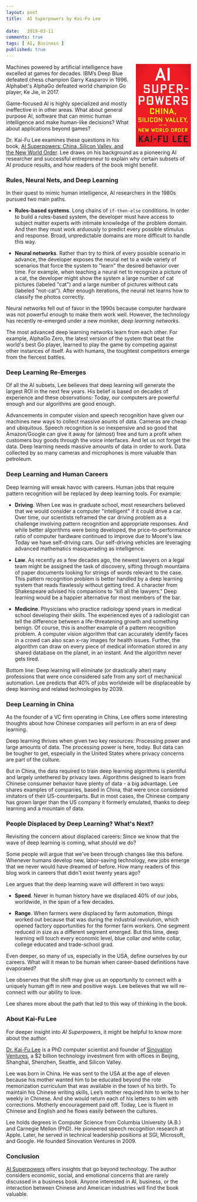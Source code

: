 ```yaml
---
layout: post
title:  AI Superpowers by Kai-Fu Lee

date:   2019-03-11
comments: true
tags: [ AI, Business ]
published: true
---
```


<img style="margin-left:20px" src="/images/ai_superpowers_kaifu_lee.jpg" width="150" align="right" alt="AI Superpowers by Kai-Fu Lee" title="AI Superpowers by Kai-Fu Lee" />

Machines powered by artificial intelligence have excelled at games for decades. IBM’s Deep Blue defeated chess champion Garry Kasparov in 1996. Alphabet's AlphaGo defeated world champion Go player, Ke Jie, in 2017.

Game-focused AI is highly specialized and mostly ineffective in in other areas. What about general purpose AI, software that can mimic human intelligence and make human-like decisions? What about applications beyond games?

Dr. Kai-Fu Lee examines these questions in his book, [AI Superpowers: China, Silicon Valley, and the New World Order](https://aisuperpowers.com). Lee draws on his background as a pioneering AI researcher and successful entrepreneur to explain why certain subsets of AI produce results, and how readers of the book might benefit.

<!--more-->

### Rules, Neural Nets, and Deep Learning

In their quest to mimic human intelligence, AI researchers in the 1980s pursued two main paths.

* **Rules-based systems**. Long chains of `if-then-else` conditions. In order to build a rules-based system, the developer must have access to subject matter experts with intimate knowledge of the problem domain. And then they must work arduously to predict every possible stimulus and response. Broad, unpredictable domains are more difficult to handle this way.

* **Neural networks**. Rather than try to think of every possible scenario in advance, the developer exposes the neural net to a wide variety of scenarios that force the system to "learn" the desired behavior over time. For example, when teaching a neural net to recognize a picture of a cat, the developer might show the system a large number of cat pictures (labeled "cat") and a large number of pictures without cats (labeled "not-cat"). After enough iterations, the neural net learns how to classify the photos correctly.

Neural networks fell out of favor in the 1990s because computer hardware was not powerful enough to make them work well. However, the technology has recently re-emerged under a new moniker, _deep learning networks_.

The most advanced deep learning networks learn from each other. For example, AlphaGo Zero, the latest version of the system that beat the world's best Go player, learned to play the game by competing against other instances of itself. As with humans, the toughtest competitors emerge from the fiercest battles.

### Deep Learning Re-Emerges

Of all the AI subsets, Lee believes that deep learning will generate the largest ROI in the next few years. His belief is based on decades of experience and these observations: Today, our computers are powerful enough and our algorithms are good enough.

Advancements in computer vision and speech recognition have given our machines new ways to collect massive aounts of data. Cameras are cheap and ubiquitous. Speech recognition is so inexpensive and so good that Amazon/Google can give it away for (almost) free and turn a profit when customers buy goods through the voice interfaces. And let us not forget the data. Deep learning needs massive amounts of data in order to work. Data collected by so many cameras and microphones is more valuable than petroleum.

### Deep Learning and Human Careers

Deep learning will wreak havoc with careers. Human jobs that require pattern recognition will be replaced by deep learning tools. For example:

* **Driving**. When Lee was in graduate school, most researchers believed that we would consider a computer "intelligent" if it could drive a car. Over time, our scientists reframed the car driving problem as a challenge involving pattern recognition and appropriate responses. And while better algorithms were being developed, the price-to-performance ratio of computer hardware continued to improve due to Moore's law. Today we have self-driving cars. Our self-driving vehicles are leveraging advanced mathematics masquerading as intelligence.

* **Law**. As recently as a few decades ago, the newest lawyers on a legal team might be assigned the task of discovery, sifting through mountains of paper documents looking for strings of words relevant to the case. This pattern recognition problem is better handled by a deep learning system that reads flawlessly without getting tired. A character from Shakespeare advised his companions to "kill all the lawyers." Deep learning would be a happier alternative for most members of the bar.

* **Medicine**. Physicians who practice radiology spend years in medical school developing their skills. The experienced eyes of a radiologist can tell the difference between a life-threatening growth and something benign. Of course, this is another example of a pattern recognition problem. A computer vision algorithm that can accurately identify faces in a crowd can also scan x-ray images for health issues. Further, the algorithm can draw on every piece of medical information stored in any shared database on the planet, in an instant. And the algorithm never gets tired.

Bottom line: Deep learning will eliminate (or drastically alter) many professions that were once considered safe from any sort of mechanical automation. Lee predicts that 40% of jobs worldwide will be displaceable by deep learning and related technologies by 2039.

### Deep Learning in China

As the founder of a VC firm operating in China, Lee offers some interesting thoughts about how Chinese companies will perform in an era of deep learning.

Deep learning thrives when given two key resources: Processing power and large amounts of data. The processing power is here, today. But data can be tougher to get, especially in the United States where privacy concerns are part of the culture.

But in China, the data required to train deep learning algorithms is plentiful and largely untethered by privacy laws. Algorithms designed to learn from Chinese consumer behavior have plenty of data - a big advantage. Lee shares examples of companies, based in China, that were once considered imitators of their US-counterparts. But in most cases, the Chinese company has grown larger than the US company it formerly emulated, thanks to deep learning and a mountain of data.

### People Displaced by Deep Learning? What's Next?

Revisiting the concern about displaced careers: Since we know that the wave of deep learning is coming, what should we do?

Some people will argue that we've been through changes like this before. Whenever humans develop new, labor-saving technology, new jobs emerge that we never would have dreamed of before. How many readers of this blog work in careers that didn't exist twenty years ago?

Lee argues that the deep learning wave will different in two ways:

* **Speed**. Never in human history have we displaced 40% of our jobs, worldwide, in the span of a few decades.

* **Range**. When farmers were displaced by farm automation, things worked out because that was during the industrial revolution, which opened factory opportunities for the former farm workers. One segment reduced in size as a different segment emerged. But this time, deep learning will touch every economic level, blue collar _and_ white collar, college educated and trade-school grad.

Even deeper, so many of us, especially in the USA, define ourselves by our careers. What will it mean to be human when career-based definitions have evaporated?

Lee observes that the shift may give us an opportunity to connect with a uniquely human gift in new and positive ways. Lee believes that we will re-connect with our ability to love.

Lee shares more about the path that led to this way of thinking in the book.

### About Kai-Fu Lee

For deeper insight into _AI Superpowers_, it might be helpful to know more about the author.

[Dr. Kai-Fu Lee](https://twitter.com/kaifulee) is a PhD computer scientist and founder of [Sinovation Ventures](http://www.sinovationventures.com/), a $2 billion technology investment firm with offices in Beijing, Shanghai, Shenzhen, Seattle, and Silicon Valley.

Lee was born in China. He was sent to the USA at the age of eleven because his mother wanted him to be educated beyond the rote memorization curriculum that was available in the town of his birth. To maintain his Chinese writing skills, Lee’s mother required him to write to her weekly in Chinese. And she would return each of his letters to him with corrections. Motherly encouragement paid off. Today, Lee is fluent in Chinese and English and he flows easily between the cultures.

Lee holds degrees in Computer Science from Columbia University (A.B.) and Carnegie Mellon (PhD). He pioneered speech recognition research at Apple. Later, he served in technical leadership positions at SGI, Microsoft, and Google. He founded Sinovation Ventures in 2009.

### Conclusion

[AI Superpowers](https://aisuperpowers.com) offers insights that go beyond technology. The author considers economic, social, and emotional concerns that are rarely discussed in a business book. Anyone interested in AI, business, or the interaction between Chinese and American industries will find the book valuable.

